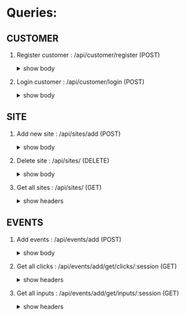# Queries: 

  ## CUSTOMER
1) Register customer : /api/customer/register (POST)
  	<details>
	<summary>show body</summary>
	
		body : {
			"customer": {
				"email" : "qqqqqqqq@gmail.com",
				"password": "4231432412"	
			}
		}
	<details>
		
2) Login customer : /api/customer/login (POST)

	<details>
	<summary>show body</summary>
	
		body : {
			"customer": {
				"email" : "qqqqqqqq@gmail.com",
				"password": "4231432412"	
			}
		}
	<details>
		
  ## SITE
1) Add new site : /api/sites/add (POST) 
	<details>
	<summary>show body</summary>
	
		body: {
			{
				"site": "fqwefewfe.com"
			}
		}
	<details>
2) Delete site : /api/sites/ (DELETE)
	<details>
	<summary>show body</summary>
	
		body: {
			{
				"id": "1"
			}
		}
	<details>

3) Get all sites : /api/sites/ (GET)	
	<details>
	<summary>show headers</summary>
	
		headers : {
			Authorization : Token 12ew1ske21ed12d.e12ed12d23dfqw3f.f324wf43fgq3
		}
	<details>
		
		
  ## EVENTS
1) Add events : /api/events/add (POST)
	<details>
	<summary>show body</summary>
	
		body : {
			"clicks" : [
			{
				"time": 1542629670935, 
				"sessionId": "1542629669143", 
				"localName": "p", 
				"innerText": "footer works!"
			},
			....
			],
			"inputs": [
				{
				"time": 1542629670935, 
				"sessionId": "1542629669143", 
				"className": "p", 
				"localName": "12we12e12s",
				"targetValue": "footer works!",
				"targetId": "1212s"
				},
				....
				],
			....
			}
		}
	<details>	
	
2) Get all clicks : /api/events/add/get/clicks/:session (GET)	
	<details>
	<summary>show headers</summary>
	
		headers : {
			Authorization : Token 12ew1ske21ed12d.e12ed12d23dfqw3f.f324wf43fgq3
		}
	<details>
		
2) Get all inputs : /api/events/add/get/inputs/:session (GET)
	<details>
	<summary>show headers</summary>
	
		headers : {
			Authorization : Token 12ew1ske21ed12d.e12ed12d23dfqw3f.f324wf43fgq3
		}
	<details>

